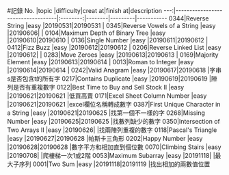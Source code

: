 #記錄
No. |topic                              |difficulty|creat at|finish at|description
---:|-----------------------------------|:--------:|--------|---------|-----------
0344|Reverse String                     |easy      |20190531|20190531 |
0345|Reverse Vowels of a String         |easy      |20190606|         |
0104|Maximum Depth of Binary Tree       |easy      |20190610|20190610 |
0136|Single Number                      |easy      |20190611|20190612 |
0412|Fizz Buzz                          |easy      |20190612|20190612 |
0206|Reverse Linked List                |easy      |20190612|         |
0283|Move Zeroes                        |easy      |20190613|20190613 |
0169|Majority Element                   |easy      |20190613|20190614 |
0013|Roman to Integer                   |easy      |20190614|20190614 |
0242|Valid Anagram                      |easy      |20190617|20190618 |字串s是否包含t的所有字
0217|Contains Duplicate                 |easy      |20190619|20190619 |陣列是否有重複數字
0122|Best Time to Buy and Sell Stock II |easy      |20190621|20190621 |低買高賣
0171|Excel Sheet Column Number          |easy      |20190621|20190621 |excel欄位名稱轉成數字
0387|First Unique Character in a String |easy      |20190621|20190625 |找第一個不一樣的字
0268|Missing Number                     |easy      |20190625|20190625 |找數列缺少的數字
0350|Intersection of Two Arrays II      |easy      |20190626|         |找兩陣列重複的數字
0118|Pascal's Triangle                  |easy      |20190627|20190628 |帕斯卡三角形
0202|Happy Number                       |easy      |20190628|20190628 |數字平方和相加直到個位數
0070|Climbing Stairs                    |easy      |20190708|         |爬樓梯一次1或2階
0053|Maximum Subarray                   |easy      |20191118|         |最大子序列
0001|Two Sum                            |easy      |20191118|20191119 |找出相加的兩數值位置
